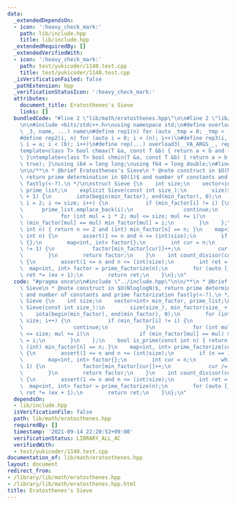 ```yaml
---
data:
  _extendedDependsOn:
  - icon: ':heavy_check_mark:'
    path: lib/include.hpp
    title: lib/include.hpp
  _extendedRequiredBy: []
  _extendedVerifiedWith:
  - icon: ':heavy_check_mark:'
    path: test/yukicoder/1140.test.cpp
    title: test/yukicoder/1140.test.cpp
  _isVerificationFailed: false
  _pathExtension: hpp
  _verificationStatusIcon: ':heavy_check_mark:'
  attributes:
    document_title: Eratosthenes's Sieve
    links: []
  bundledCode: "#line 2 \"lib/math/eratosthenes.hpp\"\n\n#line 2 \"lib/include.hpp\"\
    \n\n#include <bits/stdc++.h>\nusing namespace std;\n#define overload3(_1, _2,\
    \ _3, name, ...) name\n#define rep1(n) for (auto _tmp = 0; _tmp < (n); _tmp++)\n\
    #define rep2(i, n) for (auto i = 0; i < (n); i++)\n#define rep3(i, a, b) for (auto\
    \ i = a; i < (b); i++)\n#define rep(...) overload3(__VA_ARGS__, rep3, rep2, rep1)(__VA_ARGS__)\n\
    template<class T> bool chmax(T &a, const T &b) { return a < b and (a = b, true);\
    \ }\ntemplate<class T> bool chmin(T &a, const T &b) { return a > b and (a = b,\
    \ true); }\nusing i64 = long long;\nusing f64 = long double;\n#line 4 \"lib/math/eratosthenes.hpp\"\
    \n\n/**\n * @brief Eratosthenes's Sieve\n * @note construct in $O(NloglogN)$,\
    \ return prime determination in $O(1)$ and number of constants and prime factorization\
    \ fastly(<-?).\n */\n\nstruct Sieve {\n    int size;\n    vector<int> min_factor,\
    \ prime_list;\n    explicit Sieve(const int size_):\n        size(size_), min_factor(size_\
    \ + 1) {\n        iota(begin(min_factor), end(min_factor), 0);\n        for (int\
    \ i = 2; i <= size; i++) {\n            if (min_factor[i] != i) {\n          \
    \      prime_list.emplace_back(i);\n                continue;\n            }\n\
    \            for (int mul = i * 2; mul <= size; mul += i)\n                if\
    \ (min_factor[mul] == mul) min_factor[mul] = i;\n        }\n    };\n    bool is_prime(const\
    \ int n) { return n >= 2 and (int) min_factor[n] == n; }\n    map<int, int> prime_factorize(const\
    \ int n) {\n        assert(1 <= n and n <= (int)size);\n        if (n == 1) return\
    \ {};\n        map<int, int> factor{};\n        int cur = n;\n        while (cur\
    \ != 1) {\n            factor[min_factor[cur]]++;\n            cur /= min_factor[cur];\n\
    \        }\n        return factor;\n    }\n    int count_divisor(const int n)\
    \ {\n        assert(1 <= n and n <= (int)size);\n        int ret = 1;\n      \
    \  map<int, int> factor = prime_factorize(n);\n        for (auto [_, ex]: factor)\
    \ ret *= (ex + 1);\n        return ret;\n    }\n};\n"
  code: "#pragma once\n\n#include \"../include.hpp\"\n\n/**\n * @brief Eratosthenes's\
    \ Sieve\n * @note construct in $O(NloglogN)$, return prime determination in $O(1)$\
    \ and number of constants and prime factorization fastly(<-?).\n */\n\nstruct\
    \ Sieve {\n    int size;\n    vector<int> min_factor, prime_list;\n    explicit\
    \ Sieve(const int size_):\n        size(size_), min_factor(size_ + 1) {\n    \
    \    iota(begin(min_factor), end(min_factor), 0);\n        for (int i = 2; i <=\
    \ size; i++) {\n            if (min_factor[i] != i) {\n                prime_list.emplace_back(i);\n\
    \                continue;\n            }\n            for (int mul = i * 2; mul\
    \ <= size; mul += i)\n                if (min_factor[mul] == mul) min_factor[mul]\
    \ = i;\n        }\n    };\n    bool is_prime(const int n) { return n >= 2 and\
    \ (int) min_factor[n] == n; }\n    map<int, int> prime_factorize(const int n)\
    \ {\n        assert(1 <= n and n <= (int)size);\n        if (n == 1) return {};\n\
    \        map<int, int> factor{};\n        int cur = n;\n        while (cur !=\
    \ 1) {\n            factor[min_factor[cur]]++;\n            cur /= min_factor[cur];\n\
    \        }\n        return factor;\n    }\n    int count_divisor(const int n)\
    \ {\n        assert(1 <= n and n <= (int)size);\n        int ret = 1;\n      \
    \  map<int, int> factor = prime_factorize(n);\n        for (auto [_, ex]: factor)\
    \ ret *= (ex + 1);\n        return ret;\n    }\n};\n"
  dependsOn:
  - lib/include.hpp
  isVerificationFile: false
  path: lib/math/eratosthenes.hpp
  requiredBy: []
  timestamp: '2021-09-14 22:20:52+09:00'
  verificationStatus: LIBRARY_ALL_AC
  verifiedWith:
  - test/yukicoder/1140.test.cpp
documentation_of: lib/math/eratosthenes.hpp
layout: document
redirect_from:
- /library/lib/math/eratosthenes.hpp
- /library/lib/math/eratosthenes.hpp.html
title: Eratosthenes's Sieve
---
```

